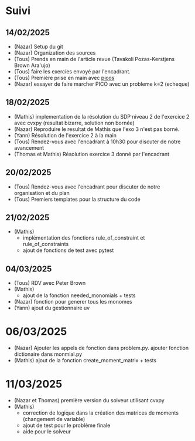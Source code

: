# Suivi

## 14/02/2025

- (Nazar) Setup du git 
- (Nazar) Organization des sources
- (Tous) Prends en main de l'article revue (Tavakoli Pozas-Kerstjens Brown Ara\'ujo)
- (Tous) faire les exercies envoyé par l'encadrant.
- (Tous) Première prise en main avec [picos](https://picos-api.gitlab.io/picos/)
- (Nazar) essayer de faire marcher PICO avec un probleme k=2 (echeque)

## 18/02/2025
- (Mathis) implementation de la résolution du SDP niveau 2 de l'exercice 2 avec cvxpy (resultat bizarre, solution non bornée)
- (Nazar) Reproduire le resultat de Mathis que l'exo 3 n'est pas borné.
- (Yann) Résolution de l'exercice 2 à la main
- (Tous) Rendez-vous avec l'encadrant à 10h30 pour discuter de notre avancement
- (Thomas et Mathis) Résolution exercice 3 donné par l'encadrant


## 20/02/2025
- (Tous) Rendez-vous avec l'encadrant pour discuter de notre organisation et du plan
- (Tous) Premiers templates pour la structure du code

## 21/02/2025
- (Mathis) 
    * implémentation des fonctions rule_of_constraint et rule_of_constraints
    * ajout de fonctions de test avec pytest

## 04/03/2025
 - (Tous) RDV avec Peter Brown 
 - (Mathis) 
    * ajout de la fonction needed_monomials + tests
 - (Nazar) fonction pour generer tous les monomes   
 - (Yann) ajout du gestionnaire uv

# 06/03/2025
 - (Nazar) Ajouter les appels de fonction dans problem.py. ajouter fonction dictionaire dans monmial.py
 - (Mathis) ajout de la fonction create_moment_matrix + tests

# 11/03/2025
- (Nazar et Thomas) première version du solveur utilisant cvxpy
- (Mathis) 
    * correction de logique dans la création des matrices de moments (changement de variable)
    * ajout de test pour le problème finale 
    * aide pour le solveur

